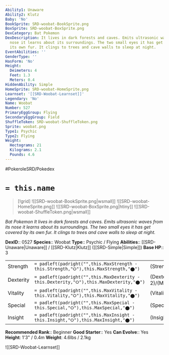 ```yaml
---
Ability1: Unaware
Ability2: Klutz
Baby: 'No'
BookSprite: SRD-woobat-BookSprite.png
BoxSprite: SRD-woobat-BoxSprite.png
DexCategory: Bat Pokemon
DexDescription: It lives in dark forests and caves. Emits ultrasonic waves from its
  nose it learns about its surroundings. The two small eyes it has get covered by
  its own fur. It clings to trees and cave walls to sleep at night.
EventAbilities: ''
GenderType: ''
HasForm: 'No'
Height:
  Deimeters: 4
  Feet: 1.3
  Meters: 0.4
HiddenAbility: Simple
HomeSprite: SRD-woobat-HomeSprite.png
Learnset: '[[SRD-Woobat-Learnset]]'
Legendary: 'No'
Name: Woobat
Number: 527
PrimaryEggGroup: Flying
SecondaryEggGroup: Field
ShuffleToken: SRD-woobat-ShuffleToken.png
Sprite: woobat.png
Type1: Psychic
Type2: Flying
Weight:
  Hectograms: 21
  Kilograms: 2.1
  Pounds: 4.6
---
```


#PokeroleSRD/Pokedex

# `= this.name`

> [!grid]
> ![[SRD-woobat-BookSprite.png|wsmall]]
> ![[SRD-woobat-HomeSprite.png]]
> ![[SRD-woobat-BoxSprite.png|htiny]]
> ![[SRD-woobat-ShuffleToken.png|wsmall]]


*Bat Pokemon*
*It lives in dark forests and caves. Emits ultrasonic waves from its nose it learns about its surroundings. The two small eyes it has get covered by its own fur. It clings to trees and cave walls to sleep at night.*

**DexID**:: 0527
**Species**:: Woobat
**Type**:: Psychic / Flying
**Abilities**:: [[SRD-Unaware|Unaware]] / [[SRD-Klutz|Klutz]] ([[SRD-Simple|Simple]])
**Base HP**:: 3

|           |                                                                                        |                                          |
| --------- | -------------------------------------------------------------------------------------- | ---------------------------------------- |
| Strength  | `= padleft(padright("",this.MaxStrength - this.Strength,"⭘"),this.MaxStrength,"⬤")`    | (Strength::2)/(MaxStrength::4)   |
| Dexterity | `= padleft(padright("",this.MaxDexterity - this.Dexterity,"⭘"),this.MaxDexterity,"⬤")` | (Dexterity:: 2)/(MaxDexterity::5) |
| Vitality  | `= padleft(padright("",this.MaxVitality - this.Vitality,"⭘"),this.MaxVitality,"⬤")`    | (Vitality::1)/(MaxVitality::3)   |
| Special   | `= padleft(padright("",this.MaxSpecial - this.Special,"⭘"),this.MaxSpecial,"⬤")`       | (Special::2)/(MaxSpecial::4)     |
| Insight   | `= padleft(padright("",this.MaxInsight - this.Insight,"⭘"),this.MaxInsight,"⬤")`       | (Insight::1)/(MaxInsight::3)     |


**Recommended Rank**:: Beginner
**Good Starter**:: Yes
**Can Evolve**:: Yes
**Height**: 1'3" / 0.4m
**Weight**: 4.6lbs / 2.1kg

![[SRD-Woobat-Learnset]]